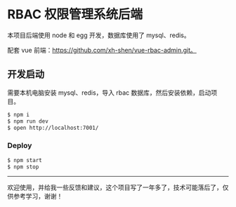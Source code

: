 # RBAC 权限管理系统后端

本项目后端使用 node 和 egg 开发，数据库使用了 mysql、redis。

配套 vue 前端：https://github.com/xh-shen/vue-rbac-admin.git。

## 开发启动

需要本机电脑安装 mysql、redis，导入 rbac 数据库，然后安装依赖，启动项目。

```bash
$ npm i
$ npm run dev
$ open http://localhost:7001/
```

### Deploy

```bash
$ npm start
$ npm stop
```

---

欢迎使用，并给我一些反馈和建议，这个项目写了一年多了，技术可能落后了，仅供参考学习，谢谢！
